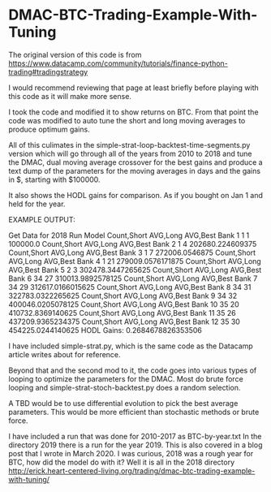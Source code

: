# DMAC-BTC-Trading-Example-With-Tuning

The original version of this code is from https://www.datacamp.com/community/tutorials/finance-python-trading#tradingstrategy

I would recommend reviewing that page at least briefly before playing with this code as it will make more sense.

I took the code and modified it to show returns on BTC. From that point the code was modified to auto tune the short and long moving averages to produce optimum gains.

All of this culimates in the simple-strat-loop-backtest-time-segments.py
version which will go through all of the years from 2010 to 2018 and tune the DMAC, dual moving average crossover for the best gains and produce a text dump of the parameters for the moving averages in days and the gains in $, starting with $100000.

It also shows the HODL gains for comparison. As if you bought on Jan 1 and held for the year.

EXAMPLE OUTPUT:

Get Data for 2018
Run Model
Count,Short AVG,Long AVG,Best Bank 1 1 1 100000.0
Count,Short AVG,Long AVG,Best Bank 2 1 4 202680.224609375
Count,Short AVG,Long AVG,Best Bank 3 1 7 272006.0546875
Count,Short AVG,Long AVG,Best Bank 4 1 21 279009.0576171875
Count,Short AVG,Long AVG,Best Bank 5 2 3 302478.3447265625
Count,Short AVG,Long AVG,Best Bank 6 34 27 310013.9892578125
Count,Short AVG,Long AVG,Best Bank 7 34 29 312617.0166015625
Count,Short AVG,Long AVG,Best Bank 8 34 31 322783.0322265625
Count,Short AVG,Long AVG,Best Bank 9 34 32 400046.0205078125
Count,Short AVG,Long AVG,Best Bank 10 35 20 410732.8369140625
Count,Short AVG,Long AVG,Best Bank 11 35 26 437209.9365234375
Count,Short AVG,Long AVG,Best Bank 12 35 30 454225.0244140625
HODL Gains: 0.2684678826353506

I have included simple-strat.py, which is the same code as the Datacamp article writes about for reference.

Beyond that and the second mod to it, the code goes into various types of looping to optimize the parameters for the DMAC. Most do brute force looping and simple-strat-stoch-backtest.py does a random selection.

A TBD would be to use differential evolution to pick the best average parameters. This would be more efficient than stochastic methods or brute force. 

I have included a run that was done for 2010-2017 as BTC-by-year.txt
In the directory 2019 there is a run for the year 2019. This is also covered in a blog post that I wrote in March 2020.
I was curious, 2018 was a rough year for BTC, how did the model do with it? Well it is all in the 2018 directory
http://erick.heart-centered-living.org/trading/dmac-btc-trading-example-with-tuning/
